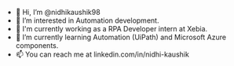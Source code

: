 - 👋 Hi, I’m @nidhikaushik98
- 👀 I’m interested in Automation development.
- 👔 I'm currently working as a RPA Developer intern at Xebia.
- 🌱 I’m currently learning Automation (UiPath) and Microsoft Azure components.
- 📫 You can reach me at linkedin.com/in/nidhi-kaushik

<!---
nidhikaushik98/nidhikaushik98 is a ✨ special ✨ repository because its `README.md` (this file) appears on your GitHub profile.
You can click the Preview link to take a look at your changes.
--->
